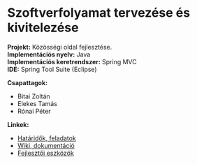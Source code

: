 # Szoftverfolyamat tervezése és kivitelezése

**Projekt:** Közösségi oldal fejlesztése.  
**Implementációs nyelv:** Java  
**Implementációs keretrendszer:** Spring MVC  
**IDE:** Spring Tool Suite (Eclipse)  

**Csapattagok:**
* Bitai Zoltán
* Elekes Tamás
* Rónai Péter

**Linkek:**
* [Határidők, feladatok](https://github.com/conTroll/elte-szoftverfolyamat/milestones)
* [Wiki, dokumentáció](https://github.com/conTroll/elte-szoftverfolyamat/wiki)
* [Fejlesztői eszközök](https://github.com/conTroll/elte-szoftverfolyamat/wiki/Eclipse)
